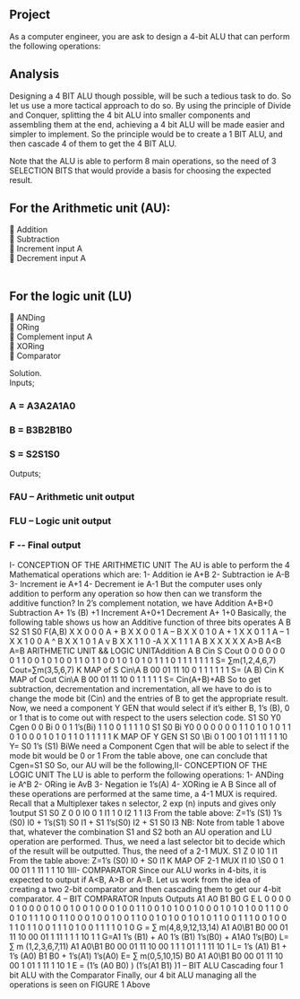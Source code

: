 ## Project 
As a computer engineer, you are ask to design a 4-bit ALU that can perform the following
operations:
<br>

## Analysis

Designing a 4 BIT ALU though possible, will be such a tedious task to do. So let us use a
more tactical approach to do so. By using the principle of Divide and Conquer, splitting the 4 bit
ALU into smaller components and assembling them at the end, achieving a 4 bit ALU will be made
easier and simpler to implement. So the principle would be to create a 1 BIT ALU, and then cascade
4 of them to get the 4 BIT ALU.
<br>

Note that the ALU is able to perform 8 main operations, so the need of 3 SELECTION BITS that
would provide a basis for choosing the expected result.
<br>

## For the Arithmetic unit (AU): <br>
 Addition<br>
 Subtraction<br>
 Increment input A<br>
 Decrement input A<br>
<br>

## For the logic unit (LU)<br>
 ANDing<br>
 ORing<br>
 Complement input A<br>
 XORing<br>
 Comparator<br>

Solution. <br>
Inputs;
### A = A3A2A1A0 <br>
### B = B3B2B1B0<br>
### S = S2S1S0<br>
Outputs;<br>

### FAU – Arithmetic unit output<br>
### FLU – Logic unit output<br>
### F -- Final output<br>

I- CONCEPTION OF THE ARITHMETIC UNIT
The AU is able to perform the 4 Mathematical operations which are:
1- Addition ie A+B
2- Subtraction ie A-B
3- Increment ie A+1
4- Decrement ie A-1
But the computer uses only addition to perform any operation so how then
can we transform the additive function?
In 2’s complement notation, we have
Addition A+B+0
Subtraction A+ 1’s (B) +1
Increment A+0+1
Decrement A+ 1+0
Basically, the following table shows us how an Additive function of three bits operates
A B S2 S1 S0 F(A,B)
X X 0 0 0 A + B
X X 0 0 1 A – B
X X 0 1 0 A + 1
X X 0 1 1 A – 1
X X 1 0 0 A ^ B
X X 1 0 1 A v B
X X 1 1 0 -A
X X 1 1 1 A B
X X X X X A>B
A<B
A=B
ARITHMETIC UNIT && LOGIC UNITAddition
A B Cin S Cout
0 0 0 0 0
0 0 1 1 0
0 1 0 1 0
0 1 1 0 1
1 0 0 1 0
1 0 1 0 1
1 1 0 1 1
1 1 1 1 1
S= ∑m(1,2,4,6,7)
Cout=∑m(3,5,6,7)
K MAP of S
Cin\A B 00 01 11 10
0 1 1 1
1 1 1
S= (A B) Cin
K MAP of Cout
Cin\A B 00 01 11 10
0 1
1 1 1 1
S= Cin(A+B)+AB
So to get subtraction, decrementation and incrementation, all we have to do is to change
the mode bit (Cin) and the entries of B to get the appropriate result.
Now, we need a component Y GEN that would select if it’s either B, 1’s (B), 0 or 1 that is to
come out with respect to the users selection code.
S1 S0 Y0 Cgen
0 0 Bi 0
0 1 1’s(Bi) 1
1 0 0 1
1 1 1 0
S1 S0 Bi Y0
0 0 0 0
0 0 1 1
0 1 0 1
0 1 1 0
1 0 0 0
1 0 1 0
1 1 0 1
1 1 1 1
K MAP OF Y GEN
S1 S0 \Bi 0 1
00 1
01 1
11 1 1
10
Y= S0 1’s (S1) BiWe need a Component Cgen that will be able to select if the mode bit would be 0 or 1
From the table above, one can conclude that Cgen=S1 S0
So, our AU will be the following,II- CONCEPTION OF THE LOGIC UNIT
The LU is able to perform the following operations:
1- ANDing ie A^B
2- ORing ie AvB
3- Negation ie 1’s(A)
4- XORing ie A B
Since all of these operations are performed at the same time, a 4-1 MUX is required. Recall that a
Multiplexer takes n selector, 2 exp (n) inputs and gives only 1output
S1 S0 Z
0 0 I0
0 1 I1
1 0 I2
1 1 I3
From the table above: Z=1’s (S1) 1’s (S0) I0 + 1’s(S1) S0 I1 + S1 1’s(S0) I2 + S1 S0 I3
NB: Note from table 1 above that, whatever the combination S1 and S2 both an AU operation and
LU operation are performed. Thus, we need a last selector bit to decide which of the result will be
outputted. Thus, the need of a 2-1 MUX.
S1 Z
0 I0
1 I1
From the table above: Z=1’s (S0) I0 + S0 I1
K MAP OF 2-1 MUX
I1 I0 \S0 0 1
00
01 1
11 1 1
10 1III- COMPARATOR
Since our ALU works in 4-bits, it is expected to output if A<B, A>B or A=B. Let us work
from the idea of creating a two 2-bit comparator and then cascading them to get our 4-bit
comparator.
4 – BIT COMPARATOR
Inputs Outputs
A1 A0 B1 B0 G E L
0 0 0 0 0 1 0
0 0 0 1 0 0 1
0 0 1 0 0 0 1
0 0 1 1 0 0 1
0 1 0 0 1 0 0
0 1 0 1 0 1 0
0 1 1 0 0 0 1
0 1 1 1 0 0 1
1 0 0 0 1 0 0
1 0 0 1 1 0 0
1 0 1 0 0 1 0
1 0 1 1 0 0 1
1 1 0 0 1 0 0
1 1 0 1 1 0 0
1 1 1 0 1 0 0
1 1 1 1 0 1 0
G = ∑ m(4,8,9,12,13,14)
A1 A0\B1 B0 00 01 11 10
00
01 1
11 1 1 1
10 1 1
G=A1 1’s (B1) + A0 1’s (B1) 1’s(B0) + A1A0 1’s(B0)
L= ∑ m (1,2,3,6,7,11)
A1 A0\B1 B0 00 01 11 10
00 1 1 1
01 1 1
11
10 1
L= 1’s (A1) B1 + 1’s (A0) B1 B0 + 1’s(A1) 1’s(A0)
E= ∑ m(0,5,10,15) B0
A1 A0\B1 B0 00 01 11 10
00 1
01 1
11 1
10 1
E = (1’s (A0 B0) ) (1’s(A1 B1) )1 – BIT ALU
Cascading four 1 bit ALU with the Comparator
Finally, our 4 bit ALU managing all the operations is seen on FIGURE 1 Above